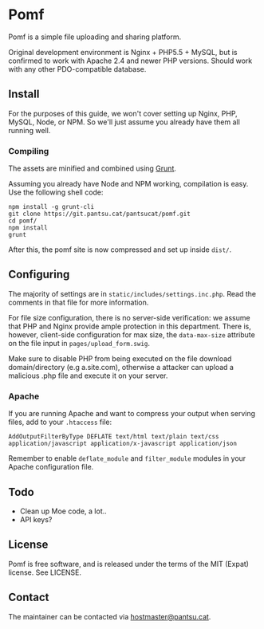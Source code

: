 # Pomf

Pomf is a simple file uploading and sharing platform.

Original development environment is Nginx + PHP5.5 + MySQL, but is confirmed to
work with Apache 2.4 and newer PHP versions. Should work with any other
PDO-compatible database.

## Install

For the purposes of this guide, we won't cover setting up Nginx, PHP, MySQL,
Node, or NPM. So we'll just assume you already have them all running well.

### Compiling

The assets are minified and combined using [Grunt](http://gruntjs.com/).

Assuming you already have Node and NPM working, compilation is easy. Use the
following shell code:

```
npm install -g grunt-cli
git clone https://git.pantsu.cat/pantsucat/pomf.git
cd pomf/
npm install
grunt
```

After this, the pomf site is now compressed and set up inside `dist/`.

## Configuring

The majority of settings are in `static/includes/settings.inc.php`. Read the
comments in that file for more information.

For file size configuration, there is no server-side verification: we assume
that PHP and Nginx provide ample protection in this department. There is,
however, client-side configuration for max size, the `data-max-size` attribute
on the file input in `pages/upload_form.swig`.

Make sure to disable PHP from being executed on the file download
domain/directory (e.g a.site.com), otherwise a attacker can upload a malicious
.php file and execute it on your server.

### Apache

If you are running Apache and want to compress your output when serving files,
add to your `.htaccess` file:

```
AddOutputFilterByType DEFLATE text/html text/plain text/css application/javascript application/x-javascript application/json
```

Remember to enable `deflate_module` and `filter_module` modules in your Apache
configuration file.

## Todo

* Clean up Moe code, a lot..
* API keys?

## License

Pomf is free software, and is released under the terms of the MIT (Expat)
license. See LICENSE.

## Contact

The maintainer can be contacted via hostmaster@pantsu.cat.
